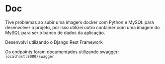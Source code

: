 # Doc

Tive problemas ao subir uma imagem docker com Python e MySQL para desenvolver o projeto, por isso utilizei outro container com uma imagem do MySQL para ser o banco de dados da aplicação.

Desenvolvi utilizando o Django Rest Framework

Os endpoints foram documentados utilizando swagger: `localhost:8000/swagger`
